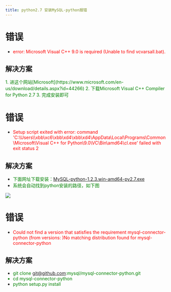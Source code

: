 ```yaml
---
title: python2.7 安装MySQL-python报错
---
```


# 错误

- <font color=red>error: Microsoft Visual C++ 9.0 is required (Unable to find vcvarsall.bat).</font>

## 解决方案
<font color=green>
1. 进这个网站[Microsoft](https://www.microsoft.com/en-us/download/details.aspx?id=44266)
2. 下载Microsoft Visual C++ Compiler for Python 2.7
3. 完成安装即可
</font>

# 错误
- <font color=red>Setup script exited with error: command 'C:\\Users\\\xbb\xc6\xbb\xd4\xbb\xd4\\AppData\\Local\\Programs\\Common\\Microsoft\\Visual C++ for Python\\9.0\\VC\\Bin\\amd64\\cl.exe' failed with exit status 2</font>

## 解决方案
- <font color=green>下面网址下载安装：[MySQL-python-1.2.3.win-amd64-py2.7.exe](http://pan.baidu.com/disk/home#list/vmode=list&path=%2Fpython%2FMysql-Connection)
- 系统会自动找到python安装的路径，如下图</font>

![](https://i0.wp.com/www.crifan.com/files/pic/uploads/2013/04/found-python-2.7-install-path_thumb_thumb.png)

# 错误
- <font color=red>Could not find a version that satisfies the requirement mysql-connector-python (from versions: )No matching distribution found for mysql-connector-python</font>


## 解决方案
- <font color=green>git clone 
git@github.com:mysql/mysql-connector-python.git
- cd mysql-connector-python
- python setup.py install</font>